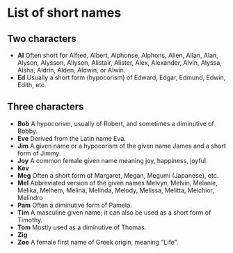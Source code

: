 # List of short names

## Two characters

- __Al__ Often short for Alfred, Albert, Alphonse, Alphons, Allen, Allan, Alan, Alyson, Alysson, Allyson, Alistair, Alister, Alex, Alexander, Alvin, Alyssa, Alsha, Aldrin, Alden, Aldwin, or Alwin.
- __Ed__ Usually a short form (hypocorism) of Edward, Edgar, Edmund, Edwin, Edith, etc.

## Three characters

- __Bob__ A hypocorism, usually of Robert, and sometimes a diminutive of Bobby.
- __Eve__ Derived from the Latin name Eva.
- __Jim__ A given name or a hypocorism of the given name James and a short form of Jimmy. 
- __Joy__ A common female given name meaning joy, happiness, joyful.
- __Kev__
- __Meg__ Often a short form of Margaret, Megan, Megumi (Japanese), etc.
- __Mel__ Abbreviated version of the given names Melvyn, Melvin, Melanie, Melika, Melhem, Melina, Melinda, Melody, Melissa, Melitta, Melchior, Melindro
- __Pam__ Often a diminutive form of Pamela.
- __Tim__ A masculine given name; it can also be used as a short form of Timothy.  
- __Tom__ Mostly used as a diminutive of Thomas.
- __Zig__
- __Zoe__ A female first name of Greek origin, meaning "Life".
